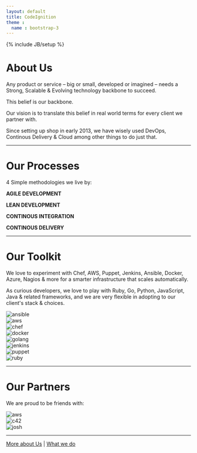 ```yaml
---
layout: default
title: CodeIgnition
theme :
  name : bootstrap-3
---
```

{% include JB/setup %}

<h1>About Us</h1>
<div class="content-block">
  <div class="text">
    <p>Any product or service – big or small, developed or imagined – needs a Strong, Scalable & Evolving technology backbone to succeed.</p>
    <p>This belief is our backbone.</p>
    <p>Our vision is to translate this belief in real world terms for every client we partner with.</p>
    <p>Since setting up shop in early 2013, we have wisely used DevOps, Continous Delivery & Cloud among other things to do just that.</p>
  </div>
</div>
<hr/>
<div class="content-block">
  <h1 class="purple">Our Processes</h1>
  <p class="text">4 Simple methodologies we live by:</p>
  <p><strong>AGILE DEVELOPMENT</strong></p>
  <p><strong>LEAN DEVELOPMENT</strong></p>
  <p><strong>CONTINOUS INTEGRATION</strong></p>
  <p><strong>CONTINOUS DELIVERY</strong></p>
</div>
<hr/>
<div class="content-block">
  <h1 class="purple">Our Toolkit</h1>
  <div class="text">
    <p>We love to experiment with Chef, AWS, Puppet, Jenkins, Ansible, Docker, Azure, Nagios & more for a smarter infrastructure that scales automatically.</p>
    <p>As curious developers, we love to play with Ruby, Go, Python, JavaScript, Java & related frameworks, and we are very flexible in adopting to our client's stack & choices.</p>
  </div>
  <div class="row">
    <div class="col-md-6">
      <div class="col-md-3"><img alt="ansible" class="img-responsive" src="{{ ASSET_PATH }}/images/ansible.png"></div>
      <div class="col-md-3"><img alt="aws" class="img-responsive" src="{{ ASSET_PATH }}/images/aws-logo.png"></div>
      <div class="col-md-3"><img alt="chef" class="img-responsive" src="{{ ASSET_PATH }}/images/chef2.png"></div>
      <div class="col-md-3"><img alt="docker" class="img-responsive" src="{{ ASSET_PATH }}/images/docker.png"></div>
    </div>
    <div class="col-md-6">
      <div class="col-md-3"><img alt="golang" class="img-responsive" src="{{ ASSET_PATH }}/images/golang.png"></div>
      <div class="col-md-3"><img alt="jenkins" class="img-responsive" src="{{ ASSET_PATH }}/images/jenkinslogo.png"></div>
      <div class="col-md-3"><img alt="puppet" class="img-responsive" src="{{ ASSET_PATH }}/images/Puppet-logo.png"></div>
      <div class="col-md-3"><img alt="ruby" class="img-responsive" src="{{ ASSET_PATH }}/images/Ruby_logo.png"></div>
    </div>
  </div>
</div>
<hr/>
<div class="content-block">
  <h1 class="purple">Our Partners</h1>
  <p class="text">We are proud to be friends with:</p>
  <div class="row">
    <div class="col-md-8 col-md-offset-2">
      <div class="col-md-4"><img alt="aws" class="img-responsive" src="{{ ASSET_PATH }}/images/aws-logo.png"></div>
      <div class="col-md-4"><img alt="c42" class="img-responsive" src="{{ ASSET_PATH }}/images/c42logo.png"></div>
      <div class="col-md-4"><img alt="josh" class="img-responsive" src="{{ ASSET_PATH }}/images/josh.png"></div>
    </div>
  </div>
</div>
<hr/>
<div class="content-block">
  <p class="text">
    <a href="">More about Us</a>
    |
    <a href="">What we do</a>
  </p>
</div>
